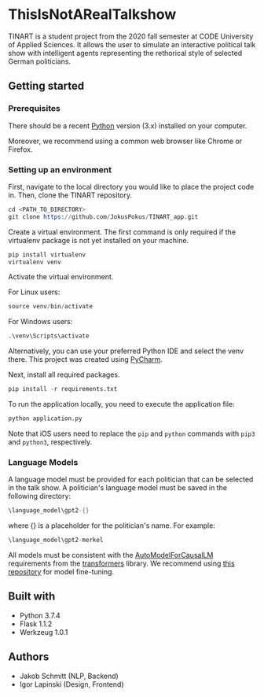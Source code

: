 # ThisIsNotARealTalkshow

TINART is a student project from the 2020 fall semester at CODE
University of Applied Sciences. It allows the user to simulate an 
interactive political talk show with intelligent agents representing
the rethorical style of selected German politicians.

## Getting started

### Prerequisites

There should be a recent [Python](https://www.python.org/downloads/) version (3.x) installed on your computer. 

Moreover, we recommend using a common web browser like Chrome or Firefox.

### Setting up an environment

First, navigate to the local directory you would like to place the project code in. 
Then, clone the TINART repository.

```s
cd <PATH_TO_DIRECTORY>
git clone https://github.com/JokusPokus/TINART_app.git
```

Create a virtual environment. The first command is only required if the virtualenv package is not yet installed on your machine.

```s
pip install virtualenv
virtualenv venv
```

Activate the virtual environment.

For Linux users:

```s
source venv/bin/activate
```

For Windows users:

```s
.\venv\Scripts\activate
```

Alternatively, you can use your preferred Python IDE and select the venv there. This project was created using [PyCharm](https://www.jetbrains.com/pycharm/).

Next, install all required packages.

```s
pip install -r requirements.txt
```

To run the application locally, you need to 
execute the application file:

```s
python application.py
```

Note that iOS users need to replace the `pip` and `python` commands
with `pip3` and `python3`, respectively.

### Language Models
A language model must be provided for each politician that can be selected in the talk show. A politician's language model must be saved in the following directory:

```s
\language_model\gpt2-{}
```

where {} is a placeholder for the politician's name.
For example:

```s
\language_model\gpt2-merkel
```

All models must be consistent with the [AutoModelForCausalLM](https://huggingface.co/transformers/model_doc/auto.html#automodelforcausallm) requirements from the [transformers](https://huggingface.co/transformers/) library.
We recommend using [this repository](https://github.com/JokusPokus/TINART-finetuning) for model fine-tuning. 

## Built with

- Python 3.7.4
- Flask 1.1.2
- Werkzeug 1.0.1

## Authors

- Jakob Schmitt (NLP, Backend)
- Igor Lapinski (Design, Frontend)

